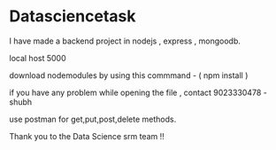 # Datasciencetask

I have made a backend project in nodejs , express , mongoodb.

local host 5000

download nodemodules by using this commmand - (  npm install  )

if you have any problem while opening the file , contact 9023330478 - shubh

use postman for get,put,post,delete methods.

Thank you to the Data Science srm team !!

